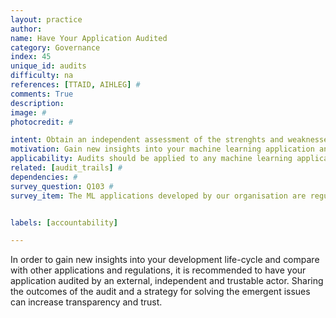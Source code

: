 ```yaml
---
layout: practice
author:
name: Have Your Application Audited
category: Governance
index: 45
unique_id: audits
difficulty: na
references: [TTAID, AIHLEG] #
comments: True
description:
image: #
photocredit: #

intent: Obtain an independent assessment of the strenghts and weaknesses of your application and engineering processes.  #
motivation: Gain new insights into your machine learning application and build trust.  #
applicability: Audits should be applied to any machine learning application. #
related: [audit_trails] #
dependencies: #
survey_question: Q103 #
survey_item: The ML applications developed by our organisation are regularly subjected to third party audits.


labels: [accountability]

---
```


In order to gain new insights into your development life-cycle and compare with other applications and regulations,
it is recommended to have your application audited by an external, independent and trustable actor.
Sharing the outcomes of the audit and a strategy for solving the emergent issues can increase transparency and trust.